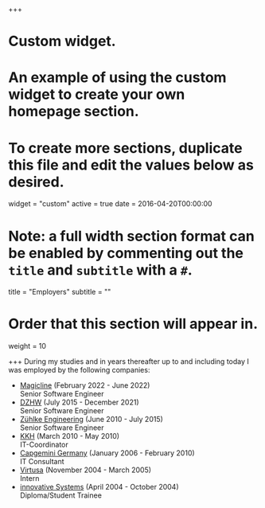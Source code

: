 +++
# Custom widget.
# An example of using the custom widget to create your own homepage section.
# To create more sections, duplicate this file and edit the values below as desired.
widget = "custom"
active = true
date = 2016-04-20T00:00:00

# Note: a full width section format can be enabled by commenting out the `title` and `subtitle` with a `#`.
title = "Employers"
subtitle = ""

# Order that this section will appear in.
weight = 10

+++
During my studies and in years thereafter up to and including today I was employed by the following companies:

- [Magicline](https://www.magicline.com/en/) (February 2022 - June 2022)
  <br>Senior Software Engineer
- [DZHW](https://www.dzhw.eu) (July 2015 - December 2021)
  <br>Senior Software Engineer
- [Zühlke Engineering](https://www.zuehlke.com/de/de/) (June 2010 - July 2015)
  <br>Senior Software Engineer
- [KKH](https://www.kkh.de/ueber-uns) (March 2010 - May 2010)
  <br>IT-Coordinator
- [Capgemini Germany](https://www.capgemini.com/?georedirect_none=true) (January 2006 - February 2010)
  <br>IT Consultant
- [Virtusa](https://www.virtusa.com/about-virtusa/) (November 2004 - March 2005)
  <br>Intern
- [innovative Systems](https://de.wikipedia.org/wiki/Harman_Becker_Automotive_Systems) (April 2004 - October 2004)
  <br>Diploma/Student Trainee
